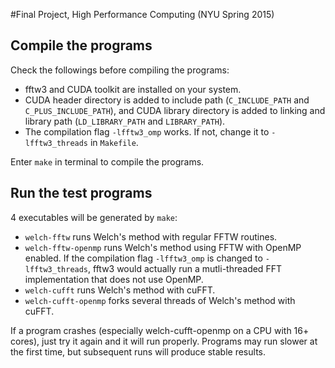 #Final Project, High Performance Computing (NYU Spring 2015)

## Compile the programs
Check the followings before compiling the programs:

- fftw3 and CUDA toolkit are installed on your system.
- CUDA header directory is added to include path (`C_INCLUDE_PATH` and
`C_PLUS_INCLUDE_PATH`), and CUDA library directory is added to linking and
library path (`LD_LIBRARY_PATH` and `LIBRARY_PATH`).
- The compilation flag `-lfftw3_omp` works. If not, change it to
`-lfftw3_threads` in `Makefile`.

Enter `make` in terminal to compile the programs.

## Run the test programs
4 executables will be generated by `make`:
- `welch-fftw` runs Welch's method with regular FFTW routines.
- `welch-fftw-openmp` runs Welch's method using FFTW with OpenMP enabled.
If the compilation flag `-lfftw3_omp` is changed to `-lfftw3_threads`,
fftw3 would actually run a mutli-threaded FFT implementation that does not
use OpenMP.
- `welch-cufft` runs Welch's method with cuFFT.
- `welch-cufft-openmp` forks several threads of Welch's method with cuFFT.

If a program crashes (especially welch-cufft-openmp on a CPU with 16+
cores), just try it again and it will run properly. Programs may run
slower at the first time, but subsequent runs will produce stable results.
